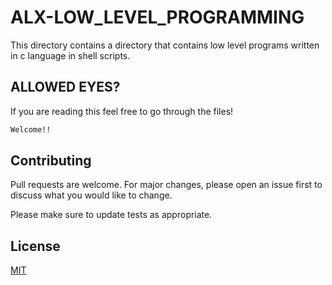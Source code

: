 # ALX-LOW_LEVEL_PROGRAMMING

This directory contains a directory that contains low level programs written in c language in shell scripts.

## ALLOWED EYES?

If you are reading this feel free to go through the files!

```bash
Welcome!!
```
## Contributing
Pull requests are welcome. For major changes, please open an issue first to discuss what you would like to change.

Please make sure to update tests as appropriate.

## License
[MIT](https://choosealicense.com/licenses/mit/)
